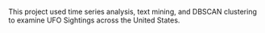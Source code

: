 This project used time series analysis, text mining, and DBSCAN clustering to examine UFO Sightings across the United States.
